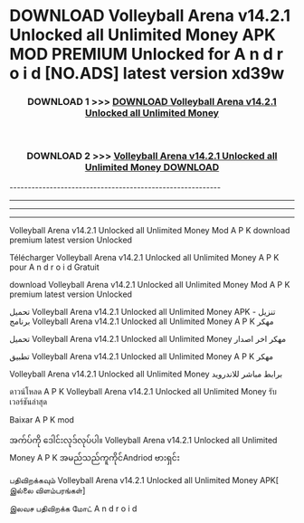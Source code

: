 # DOWNLOAD Volleyball Arena v14.2.1 Unlocked all Unlimited Money  APK MOD PREMIUM Unlocked for A n d r o i d [NO.ADS] latest version xd39w 



<div align="center">

<h3>DOWNLOAD 1 >>> <a href="https://getmod2.web.app/?judul=Volleyball Arena v14.2.1 Unlocked all Unlimited Money ">DOWNLOAD Volleyball Arena v14.2.1 Unlocked all Unlimited Money </a></h3><br>

<h3>DOWNLOAD 2 >>> <a href="https://getmod2.web.app/?judul=Volleyball Arena v14.2.1 Unlocked all Unlimited Money ">Volleyball Arena v14.2.1 Unlocked all Unlimited Money  DOWNLOAD </a></h3>

</div>
----------------------------------------------------------

----------------------------------------------------------

----------------------------------------------------------

----------------------------------------------------------

Volleyball Arena v14.2.1 Unlocked all Unlimited Money  Mod A P K download premium latest version Unlocked

Télécharger Volleyball Arena v14.2.1 Unlocked all Unlimited Money  A P K pour A n d r o i d Gratuit

download Volleyball Arena v14.2.1 Unlocked all Unlimited Money  Mod A P K premium latest version Unlocked

تحميل Volleyball Arena v14.2.1 Unlocked all Unlimited Money  APK - تنزيل برنامج Volleyball Arena v14.2.1 Unlocked all Unlimited Money  A P K مهكر

تحميل Volleyball Arena v14.2.1 Unlocked all Unlimited Money  مهكر اخر اصدار

تطبيق Volleyball Arena v14.2.1 Unlocked all Unlimited Money  A P K مهكر

Volleyball Arena v14.2.1 Unlocked all Unlimited Money  برابط مباشر للاندرويد

ดาวน์โหลด A P K Volleyball Arena v14.2.1 Unlocked all Unlimited Money  รับเวอร์ชันล่าสุด

Baixar A P K mod

အက်ပ်ကို ဒေါင်းလုဒ်လုပ်ပါ။ Volleyball Arena v14.2.1 Unlocked all Unlimited Money  A P K အမည်သည်ကူကိုင်Andriod ဗားရှင်း

பதிவிறக்கவும் Volleyball Arena v14.2.1 Unlocked all Unlimited Money  APK[ இல்லை விளம்பரங்கள்] 
 
இலவச பதிவிறக்க மோட் A n d r o i d



